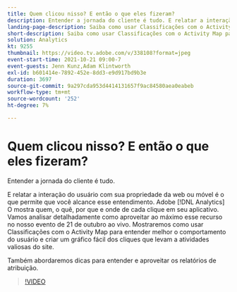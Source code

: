 ```yaml
---
title: Quem clicou nisso? E então o que eles fizeram?
description: Entender a jornada do cliente é tudo. E relatar a interação do usuário com sua propriedade da web ou móvel é o que permite que você alcance esse entendimento. Adobe [!DNL Analytics] O mostra quem, o quê, por que e onde de cada clique em seu aplicativo. Vamos analisar detalhadamente como aproveitar ao máximo esse recurso no nosso evento de 21 de outubro ao vivo. Mostraremos como usar Classificações com o Activity Map para entender melhor o comportamento do usuário e criar um gráfico fácil dos cliques que levam a atividades valiosas do site.
landing-page-description: Saiba como usar Classificações com o Activity Map para entender melhor o comportamento do usuário e criar um gráfico com os cliques que levam a atividades valiosas do site.
short-description: Saiba como usar Classificações com o Activity Map para entender melhor o comportamento do usuário e criar um gráfico com os cliques que levam a atividades valiosas do site.
solution: Analytics
kt: 9255
thumbnail: https://video.tv.adobe.com/v/338108?format=jpeg
event-start-time: 2021-10-21 09:00-7
event-guests: Jenn Kunz,Adam Klintworth
exl-id: b601414e-7892-452e-8dd3-e9d917bd9b3e
duration: 3697
source-git-commit: 9a297cda953d4414131657f9ac84580aea0eabeb
workflow-type: tm+mt
source-wordcount: '252'
ht-degree: 7%

---
```


# Quem clicou nisso? E então o que eles fizeram?

Entender a jornada do cliente é tudo.

E relatar a interação do usuário com sua propriedade da web ou móvel é o que permite que você alcance esse entendimento. Adobe [!DNL Analytics] O mostra quem, o quê, por que e onde de cada clique em seu aplicativo. Vamos analisar detalhadamente como aproveitar ao máximo esse recurso no nosso evento de 21 de outubro ao vivo. Mostraremos como usar Classificações com o Activity Map para entender melhor o comportamento do usuário e criar um gráfico fácil dos cliques que levam a atividades valiosas do site.

Também abordaremos dicas para entender e aproveitar os relatórios de atribuição.

>[!VIDEO](https://video.tv.adobe.com/v/338108/?quality=12&learn=on)
